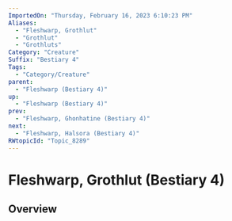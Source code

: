 ```yaml
---
ImportedOn: "Thursday, February 16, 2023 6:10:23 PM"
Aliases:
  - "Fleshwarp, Grothlut"
  - "Grothlut"
  - "Grothluts"
Category: "Creature"
Suffix: "Bestiary 4"
Tags:
  - "Category/Creature"
parent:
  - "Fleshwarp (Bestiary 4)"
up:
  - "Fleshwarp (Bestiary 4)"
prev:
  - "Fleshwarp, Ghonhatine (Bestiary 4)"
next:
  - "Fleshwarp, Halsora (Bestiary 4)"
RWtopicId: "Topic_8289"
---
```

# Fleshwarp, Grothlut (Bestiary 4)
## Overview
